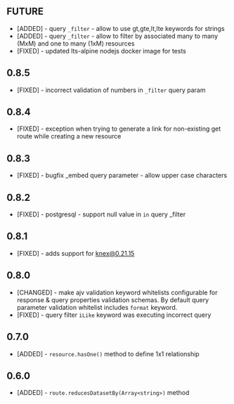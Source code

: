 ## FUTURE

* [ADDED] - query `_filter` - allow to use gt,gte,lt,lte keywords for strings
* [ADDED] - query `_filter` - allow to filter by associated many to many (MxM) and one to many (1xM) resources
* [FIXED] - updated lts-alpine nodejs docker image for tests

## 0.8.5

* [FIXED] - incorrect validation of numbers in `_filter` query param

## 0.8.4

* [FIXED] - exception when trying to generate a link for non-existing get route while creating a new resource

## 0.8.3

* [FIXED] -  bugfix _embed query parameter - allow upper case characters

## 0.8.2

* [FIXED] - postgresql - support null value in `in` query _filter

## 0.8.1

* [FIXED] - adds support for knex@0.21.15

## 0.8.0

* [CHANGED] - make ajv validation keyword whitelists configurable for response & query properties validation schemas. By default query parameter validation whitelist includes `format` keyword.
* [FIXED] - query filter `iLike` keyword was executing incorrect query

## 0.7.0

* [ADDED] - `resource.hasOne()` method to define 1x1 relationship

## 0.6.0

* [ADDED] - `route.reducesDatasetBy(Array<string>)` method

